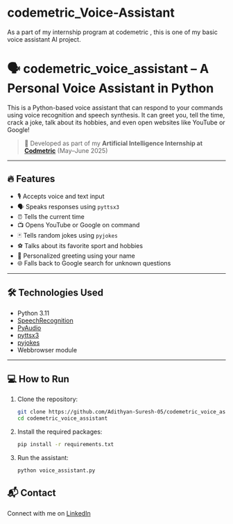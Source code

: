 # codemetric_Voice-Assistant
As a part of my internship program at codemetric , this is one of my basic voice assistant AI project.


# 🗣️ codemetric_voice_assistant – A Personal Voice Assistant in Python

This is a Python-based voice assistant that can respond to your commands using voice recognition and speech synthesis. It can greet you, tell the time, crack a joke, talk about its hobbies, and even open websites like YouTube or Google!

> 🧠 Developed as part of my **Artificial Intelligence Internship at [Codmetric](https://www.linkedin.com/company/codmetric/)** (May–June 2025)

---

## 🔥 Features

- 🎙️ Accepts voice and text input
- 🗣️ Speaks responses using `pyttsx3`
- ⏰ Tells the current time
- 📺 Opens YouTube or Google on command
- 🃏 Tells random jokes using `pyjokes`
- ⚽ Talks about its favorite sport and hobbies
- 🤖 Personalized greeting using your name
- 🌐 Falls back to Google search for unknown questions

---

## 🛠️ Technologies Used

- Python 3.11
- [SpeechRecognition](https://pypi.org/project/SpeechRecognition/)
- [PyAudio](https://pypi.org/project/PyAudio/)
- [pyttsx3](https://pypi.org/project/pyttsx3/)
- [pyjokes](https://pypi.org/project/pyjokes/)
- Webbrowser module

---

## 💻 How to Run

1. Clone the repository:
   ```bash
   git clone https://github.com/Adithyan-Suresh-05/codemetric_voice_assistant.git
   cd codemetric_voice_assistant
2. Install the required packages:
   ```bash
   pip install -r requirements.txt
3. Run the assistant:
   ```bash
   python voice_assistant.py
   ```

  
## 📬 Contact  
Connect with me on [LinkedIn](https://www.linkedin.com/in/adithyan-suresh/)

